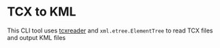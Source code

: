 # TCX to KML
This CLI tool uses [tcxreader](https://github.com/alenrajsp/tcxreader) and `xml.etree.ElementTree` to read TCX files and output KML files
